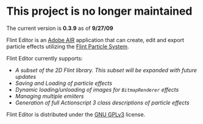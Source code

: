 # This project is no longer maintained #

The current version is **0.3.9** as of **9/27/09**

Flint Editor is an [Adobe AIR](http://get.adobe.com/air/) application that can create, edit and export particle effects utilizing the [Flint Particle System](http://flintparticles.org).

Flint Editor currently supports:
  * _A subset of the 2D Flint library. This subset will be expanded with future updates_
  * _Saving and Loading of particle effects_
  * _Dynamic loading/unloading of images for `BitmapRenderer` effects_
  * _Managing multiple emiiters_
  * _Generation of full Actionscript 3 class descriptions of particle effects_


Flint Editor is distributed under the [GNU GPLv3](http://www.gnu.org/licenses/gpl.html) license.